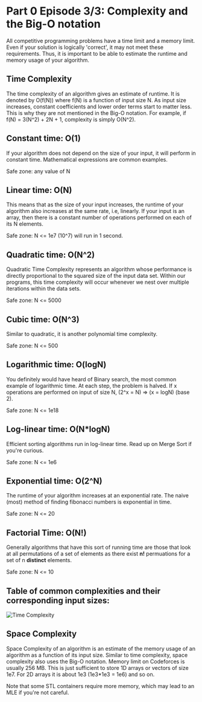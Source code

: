 Part 0 Episode 3/3: Complexity and the Big-O notation
=====

All competitive programming problems have a time limit and a memory limit. Even if your solution is logically 'correct', it may not meet these requirements. Thus, it is important to be able to estimate the runtime and memory usage of your algorithm.

Time Complexity
-----
The time complexity of an algorithm gives an estimate of runtime. It is denoted by O(f(N)) where f(N) is a function of input size N. As input size increases, constant coefficients and lower order terms start to matter less. This is why they are not mentioned in the Big-O notation. For example, if f(N) = 3(N^2) + 2N + 1, complexity is simply O(N^2).

Constant time: O(1)
-----
If your algorithm does not depend on the size of your input, it will perform in constant time. Mathematical expressions are common examples.

Safe zone: any value of N

Linear time: O(N)
-----
This means that as the size of your input increases, the runtime of your algorithm also increases at the same rate, i.e, linearly. If your input is an array, then there is a constant number of operations performed on each of its N elements.

Safe zone: N <= 1e7 (10^7) will run in 1 second.

Quadratic time: O(N^2)
-----
Quadratic Time Complexity represents an algorithm whose performance is directly proportional to the squared size of the input data set. Within our programs, this time complexity will occur whenever we nest over multiple iterations within the data sets.

Safe zone: N <= 5000

Cubic time: O(N^3)
-----
Similar to quadratic, it is another polynomial time complexity.

Safe zone: N <= 500

Logarithmic time: O(logN)
-----
You definitely would have heard of Binary search, the most common example of logarithmic time. At each step, the problem is halved. If x operations are performed on input of size N, (2^x = N) => (x = logN) (base 2).

Safe zone: N <= 1e18

Log-linear time: O(N*logN)
-----
Efficient sorting algorithms run in log-linear time. Read up on Merge Sort if you're curious.

Safe zone: N <= 1e6

Exponential time: O(2^N)
-----
The runtime of your algorithm increases at an exponential rate. The naive (most) method of finding fibonacci numbers is exponential in time.

Safe zone: N <= 20

Factorial Time: O(N!)
-----

Generally algorithms that have this sort of running time are those that look at all permutations of a set of elements as there exist **n!** permuations for a set of n **distinct** elements.

Safe zone: N <= 10

Table of common complexities and their corresponding input sizes:
------
![Time Complexity][TC]

[TC]: https://lh3.googleusercontent.com/proxy/mjoUz8uU0Bx47YInemMZD9Bo8kp86mMWGACLQYnTiNTb9ONYYTlqB7DF-RTsD66XOw1pEv1QzgC7DtCGxwHswfPMFULMdkfTPbli "Time Complexity"

Space Complexity
-----
Space Complexity of an algorithm is an estimate of the memory usage of an algorithm as a function of its input size. Similar to time complexity, space complexity also uses the Big-O notation.
Memory limit on Codeforces is usually 256 MB. This is just sufficient to store 1D arrays or vectors of size 1e7. 
For 2D arrays it is about 1e3 (1e3*1e3 = 1e6) and so on.

Note that some STL containers require more memory, which may lead to an MLE if you're not careful.